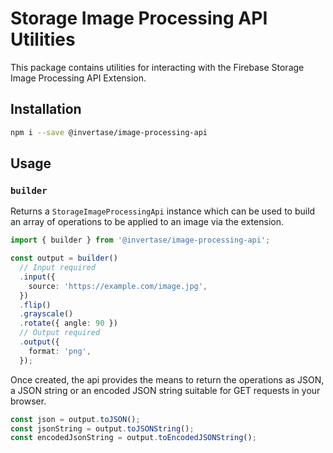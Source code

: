 # Storage Image Processing API Utilities

This package contains utilities for interacting with the Firebase Storage Image Processing API Extension.

## Installation

```bash
npm i --save @invertase/image-processing-api
```

## Usage

### `builder`

Returns a `StorageImageProcessingApi` instance which can be used to build an array of operations to be applied to an image via the extension.

```ts
import { builder } from '@invertase/image-processing-api';

const output = builder()
  // Input required
  .input({
    source: 'https://example.com/image.jpg',
  })
  .flip()
  .grayscale()
  .rotate({ angle: 90 })
  // Output required
  .output({
    format: 'png',
  });
```

Once created, the api provides the means to return the operations as JSON, a JSON string or an encoded JSON string suitable for GET requests in your browser.

```ts
const json = output.toJSON();
const jsonString = output.toJSONString();
const encodedJsonString = output.toEncodedJSONString();
```

